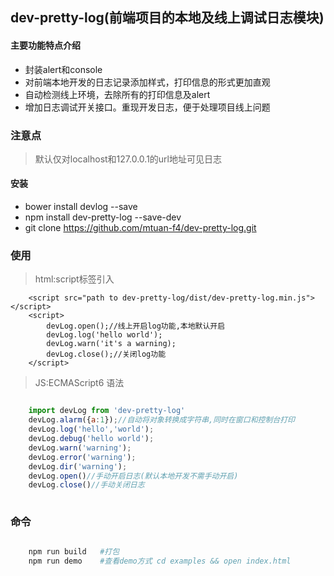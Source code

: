 ## dev-pretty-log(前端项目的本地及线上调试日志模块)

#### 主要功能特点介绍

-  封装alert和console
-  对前端本地开发的日志记录添加样式，打印信息的形式更加直观
-  自动检测线上环境，去除所有的打印信息及alert
-  增加日志调试开关接口。重现开发日志，便于处理项目线上问题

### 注意点
> 默认仅对localhost和127.0.0.1的url地址可见日志

#### 安装

- bower install devlog --save
- npm install dev-pretty-log --save-dev
- git clone https://github.com/mtuan-f4/dev-pretty-log.git

### 使用
>html:script标签引入

```
	<script src="path to dev-pretty-log/dist/dev-pretty-log.min.js"></script>
	<script>
	    devLog.open();//线上开启log功能,本地默认开启
	    devLog.log('hello world');
	    devLog.warn('it's a warning);
	    devLog.close();//关闭log功能
	</script>

```
>JS:ECMAScript6 语法

``` javascript

	import devLog from 'dev-pretty-log'
	devLog.alarm({a:1});//自动将对象转换成字符串,同时在窗口和控制台打印
	devLog.log('hello','world');
	devLog.debug('hello world');
	devLog.warn('warning');
	devLog.error('warning');
	devLog.dir('warning');
	devLog.open()//手动开启日志(默认本地开发不需手动开启)
	devLog.close()//手动关闭日志
	
```

### 命令

``` bash	

	npm run build	#打包	
	npm run demo 	#查看demo方式 cd examples && open index.html
	
```



